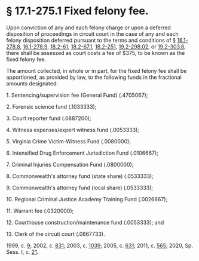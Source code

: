 # § 17.1-275.1 Fixed felony fee.

<p>Upon conviction of any and each felony charge or upon a deferred disposition of proceedings in circuit court in the case of any and each felony disposition deferred pursuant to the terms and conditions of § <a href='/vacode/16.1-278.8/'>16.1-278.8</a>, <a href='/vacode/16.1-278.9/'>16.1-278.9</a>, <a href='/vacode/18.2-61/'>18.2-61</a>, <a href='/vacode/18.2-67.1/'>18.2-67.1</a>, <a href='/vacode/18.2-251/'>18.2-251</a>, <a href='/vacode/19.2-298.02/'>19.2-298.02</a>, or <a href='/vacode/19.2-303.6/'>19.2-303.6</a>, there shall be assessed as court costs a fee of $375, to be known as the fixed felony fee.</p><p>The amount collected, in whole or in part, for the fixed felony fee shall be apportioned, as provided by law, to the following funds in the fractional amounts designated:</p><p>1. Sentencing/supervision fee (General Fund)  (.4705067);</p><p>2. Forensic science fund  (.1033333);</p><p>3. Court reporter fund  (.0887200);</p><p>4. Witness expenses/expert witness fund  (.0053333);</p><p>5. Virginia Crime Victim-Witness Fund  (.0080000);</p><p>6. Intensified Drug Enforcement Jurisdiction Fund  (.0106667);</p><p>7. Criminal Injuries Compensation Fund  (.0800000);</p><p>8. Commonwealth's attorney fund (state share) (.0533333);</p><p>9. Commonwealth's attorney fund (local share) (.0533333);</p><p>10. Regional Criminal Justice Academy Training Fund  (.0026667);</p><p>11. Warrant fee  (.0320000);</p><p>12. Courthouse construction/maintenance fund  (.0053333); and</p><p>13. Clerk of the circuit court  (.0867733).</p><p>1999, c. <a href='http://lis.virginia.gov/cgi-bin/legp604.exe?991+ful+CHAP0009'>9</a>; 2002, c. <a href='http://lis.virginia.gov/cgi-bin/legp604.exe?021+ful+CHAP0831'>831</a>; 2003, c. <a href='http://lis.virginia.gov/cgi-bin/legp604.exe?031+ful+CHAP1039'>1039</a>; 2005, c. <a href='http://lis.virginia.gov/cgi-bin/legp604.exe?051+ful+CHAP0631'>631</a>; 2011, c. <a href='http://lis.virginia.gov/cgi-bin/legp604.exe?111+ful+CHAP0565'>565</a>; 2020, Sp. Sess. I, c. <a href='http://lis.virginia.gov/cgi-bin/legp604.exe?202+ful+CHAP0021'>21</a>.</p>